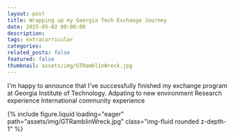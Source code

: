 ```yaml
---
layout: post
title: Wrapping up my Georgia Tech Exchange Journey
date: 2025-05-02 09:00:00
description:
tags: extracurricular
categories:
related_posts: false
featured: false
thumbnail: assets/img/GTRamblinWreck.jpg
---
```


I'm happy to announce that I've successfully finished my exchange program at Georgia Institute of Technology.
Adpating to new environment
Research experience
International community experience

<div class="text-center mb-4 w-75 mx-auto">
  {% include figure.liquid 
    loading="eager" 
    path="assets/img/GTRamblinWreck.jpg" 
    class="img-fluid rounded z-depth-1" %}
</div>